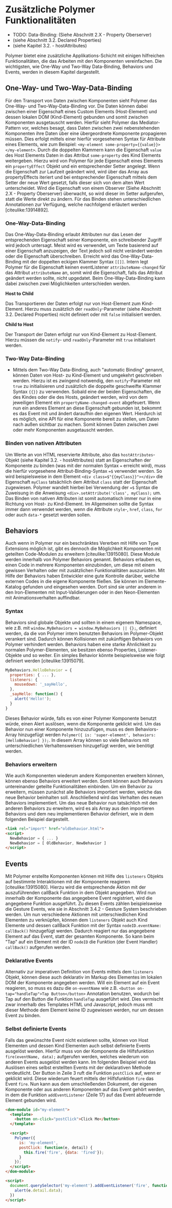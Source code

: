 # Zusätzliche Polymer Funktionalitäten

- TODO: Data-Binding: (Siehe Abschnitt 2.X - Property Oberserver)
- (siehe Abschnitt 3.2. Declared Properties)
- (siehe Kapitel 3.2. - hostAttributes)

Polymer bietet eine zusätzliche Applikations-Schicht mit einigen hilfreichen Funktionalitäten, die das Arbeiten mit den Komponenten vereinfachen. Die wichtigsten, wie One-Way und Two-Way Data-Binding, Behaviors und Events, werden in diesem Kapitel dargestellt.


## One-Way- und Two-Way-Data-Binding

Für den Transport von Daten zwischen Komponenten sieht Polymer das One-Way- und Two-Way-Data-Binding vor. Die Daten können dabei zwischen einer Eigenschaft eines Custom Elements (Host-Element) und dessen lokalen DOM (Kind-Element) gebunden und somit zwischen Komponenten ausgetauscht werden. Hierfür sieht Polymer das Mediator-Pattern vor, welches besagt, dass Daten zwischen zwei nebenstehenden Komponenten ihre Daten über eine übergeordnete Komponente propagieren müssen. Dies erfolgt mittels einer hierfür vorgesehenen Syntax für Attribute eines Elements, wie zum Beispiel: `<my-element some-property={{value}}></my-element>`. Durch die doppelten Klammern kann die Eigenschaft `value` des Host Elements Daten in das Attribut `some-property` des Kind Elements weitergeben. Hierzu wird von Polymer für jede Eigenschaft eines Elements ein `propertyEffect` Objekt und ein entsprechender Setter angelegt. Wenn die Eigenschaft zur Laufzeit geändert wird, wird über das Array aus propertyEffects iteriert und bei entsprechender Eigenschaft mittels dem Setter der neue Wert gesetzt, falls dieser sich von dem alten Wert unterscheidet. Wird die Eigenschaft von einem Observer (Siehe Abschnitt 2.X - Property Oberserver) überwacht, so wird dieser im Setter aufgerufen, statt die Werte direkt zu ändern. Für das Binden stehen unterschiedlichen Annotationen zur Verfügung, welche nachfolgend erläutert werden [citeulike:13914892].


### One-Way-Data-Binding

Das One-Way-Data-Binding erlaubt Attributen nur das Lesen der entsprechenden Eigenschaft seiner Komponente, ein schreibender Zugriff wird jedoch untersagt. Meist wird es verwendet, um Texte basierend auf einer Eigenschaft anzuzeigen, der Text jedoch soll nicht verändert werden oder die Eigenschaft überschreiben. Erreicht wird das One-Way-Data-Binding mit der doppelten eckigen Klammer Syntax `[[]]`. Intern legt Polymer für die Eigenschaft keinen eventListener `attributeName-changed` für das Attribut `attributeName` an, somit wird die Eigenschaft, falls das Attribut geändert werden sollte, nicht upgedatet. Beim One-Way-Data-Binding kann dabei zwischen zwei Möglichkeiten unterschieden werden.

**Host to Child**

Das Transportieren der Daten erfolgt nur von Host-Element zum Kind-Element. Hierzu muss zusätzlich der `readOnly`-Parameter (siehe Abschnitt 3.2. Declared Properties) nicht definiert oder mit `false` initialisiert werden.

**Child to Host**

Der Transport der Daten erfolgt nur von Kind-Element zu Host-Element. Hierzu müssen die `notify`- und `readOnly`-Parameter mit `true` initialisiert werden.


### Two-Way Data-Binding

* Mittels dem Two-Way Data-Binding, auch "automatic Binding" genannt, können Daten von Host- zu Kind-Element und umgekehrt geschrieben werden. Hierzu ist es zwingend notwendig, den `notify`-Parameter mit `true` zu initialisieren und zusätzlich die doppelte geschweifte Klammer Syntax `{{}}` zu verwenden. Sobald eine der beiden Eigenschaften, die des Kindes oder die des Hosts, geändert werden, wird von dem jeweiligen Element ein `propertyName-changed-event` abgefeuert. Wenn nun ein anderes Element an diese Eigenschaft gebunden ist, bekommt es das Event mit und ändert daraufhin den eigenen Wert. Hierdurch ist es möglich, eine API für eine Komponente bereit zu stellen, um Daten nach außen sichtbar zu machen. Somit können Daten zwischen zwei oder mehr Komponenten ausgetauscht werden.


### Binden von nativen Attributen

Um Werte an von HTML reservierte Attribute, also das `hostAttributes`-Objekt (siehe Kapitel 3.2. - hostAttributes) statt an Eigenschaften der Komponente zu binden (was mit der normalen Syntax `=` erreicht wird), muss die hierfür vorgesehene Attribut-Binding-Syntax `=$` verwendet werden. So wird beispielsweise in dem Element `<div class=$"{{myClass}}"></div>` die Eigenschaft `myClass` tatsächlich dem Attribut `class` statt der Eigenschaft zugewiesen. Polymer wandelt hierbei bei Verwendung der `=$` Syntax die Zuweisung in die Anweisung `<div>.setAttribute('class', myClass);` um. Das Binden von nativen Attributen ist somit automatisch immer nur in eine Richtung von Host- zu Kind-Element. Im Allgemeinen sollte die Syntax immer dann verwendet werden, wenn die Attribute `style`-, `href`, `class`, `for` oder auch `data-*` gesetzt werden sollen.


## Behaviors

Auch wenn in Polymer nur ein beschränktes Vererben mit Hilfe von Type Extensions möglich ist, gibt es dennoch die Möglichkeit Komponenten mit geteilten Code-Modulen zu erweitern [citeulike:13915080]. Diese Module werden innerhalb von Polymer Behaviors genannt. Behaviors erlauben es, einen Code in mehrere Komponenten einzubinden, um diese mit einem gewissen Verhalten oder mit zusätzlichen Funktionalitäten auszurüsten. Mit Hilfe der Behaviors haben Entwickler eine gute Kontrolle darüber, welche externen Codes in die eigene Komponente fließen. Sie können im Elemente-Katalog gefunden und eingesehen werden. Dort sind sie unter anderem in den Iron-Elementen mit Input-Validierungen oder in den Neon-Elementen mit Animationsverhalten auffindbar.


### Syntax

Behaviors sind globale Objekte und sollten in einem eigenem Namespace, wie z.B. mit `window.MyBehaviors = window.MyBehaviors || {};`, definiert werden, da die von Polymer intern benutzten Behaviors im Polymer-Objekt verankert sind. Dadurch können Kollisionen mit zukünftigen Behaviors von Polymer verhindert werden. 
Behaviors haben eine starke Ähnlichkeit zu normalen Polymer-Elementen, sie besitzen ebenso Properties, Listener-Objekte und so weiter. Ein simples Behavior könnte beispielsweise wie folgt definiert werden [citeulike:13915079].

```javascript
MyBehaviors.HelloBehavior = {
  properties: { ... },
  listeners: {
    mousedown: '_sayHello',
  },
  _sayHello: function() {
    alert('Hello!');
  }
}
```

Dieses Behavior würde, falls es von einer Polymer Komponente benutzt würde, einen Alert auslösen, wenn die Komponente geklickt wird. Um das Behavior nun einer Komponente hinzuzufügen, muss es dem Behaviors-Array hinzugefügt werden `Polymer({ is: 'super-element', behaviors: [HelloBehavior] });`. In diesem Array können so viele Behaviors mit unterschiedlichen Verhaltensweisen hinzugefügt werden, wie benötigt werden.


### Behaviors erweitern

Wie auch Komponenten wiederum andere Komponenten erweitern können, können ebenso Behaviors erweitert werden. Somit können auch Behaviors untereinander geteilte Funktionalitäten einbinden. Um ein Behavior zu erweitern, müssen zunächst alle Behaviors importiert werden, welche das neue Behavior beinhalten soll. Anschließend wird das Verhalten des neuen Behaviors implementiert. Um das neue Behavior nun tatsächlich mit den anderen Behaviors zu erweitern, wird es als Array aus den importieren Behaviors und dem neu implementieren Behavior definiert, wie in dem folgenden Beispiel dargestellt.

```html
<link rel="import" href="oldbehavior.html">
<script>
  NewBehavior = { ... }
  NewBehavior = [ OldBehavior, NewBehavior ]
</script>
```


## Events

Mit Polymer erstellte Komponenten können mit Hilfe des `listeners` Objekts auf bestimmte Interaktionen mit der Komponente reagieren [citeulike:13915080]. Hierzu wird die entsprechende Aktion mit der auszuführenden callBack Funktion in dem Objekt angegeben. Wird nun innerhalb der Komponente das angegebene Event registriert, wird die angegebene Funktion ausgeführt. Zu diesen Events zählen beispielsweise die Gesture Events, wie sie in Abschnitt 3.4.2 - Gesture System beschrieben werden. Um nun verschiedene Aktionen mit unterschiedlichen Kind Elementen zu verknüpfen, können dem `listeners` Objekt auch Kind Elemente und dessen callBack Funktion mit der Syntax `nodeID.eventName: callBack()` hinzugefügt werden. Dadurch reagiert nur das angegebene Element auf das Event, statt der gesamten Komponente. So kann beim "Tap" auf ein Element mit der ID `nodeID` die Funktion (der Event Handler) `callBack()` aufgerufen werden.


### Deklarative Events

Alternativ zur imperativen Definition von Events mittels dem `listeners` Objekt, können diese auch deklarativ im Markup des Elementes im lokalen DOM der Komponente angegeben werden. Will ein Element auf ein Event reagieren, so muss es dazu die `on-eventName` wie z.B. `<button on-tap="handleTap">Tap Button</button>` Annotation benutzen, wodurch bei Tap auf den Button die Funktion `handleTap` ausgeführt wird. Dies vermischt zwar innerhalb des Templates HTML und Javascript, jedoch muss mit dieser Methode dem Element keine ID zugewiesen werden, nur um dessen Event zu binden.


### Selbst definierte Events

Falls das gewünschte Event nicht existieren sollte, können von Host Elementen und dessen Kind Elementen auch selbst definierte Events ausgelöst werden. Hierfür muss von der Komponente die Hilfsfunktion `fire(eventName, data);` aufgerufen werden, welches wiederum von anderen Events ausgelöst werden kann. Im folgenden Beispiel wird das Auslösen eines selbst erstellten Events mit der deklarativen Methode verdeutlicht. Der Button in Zeile 3 ruft die Funktion `postClick` auf, wenn er geklickt wird. Diese wiederum feuert mittels der Hilfsfunktion `fire` das Event `fire`. Nun kann aus dem umschließenden Dokument, der eigenen Komponente oder aus anderen Komponenten auf das Event gehört werden, in dem die Funktion `addEventListener` (Zeile 17) auf das Event abfeuernde Element gebunden wird.

```html
<dom-module id="my-element">
  <template>
    <button on-click="postClick">Click Me</button>
  </template>

  <script>
    Polymer({
      is: 'my-element',
      postClick: function(e, detail) {
        this.fire('fire', {data: 'fired'});
      }
    });
  </script>
</dom-module>

<script>
  document.querySelector('my-element').addEventListener('fire', function (e) {
    alert(e.detail.data);
  })
</script>
```
